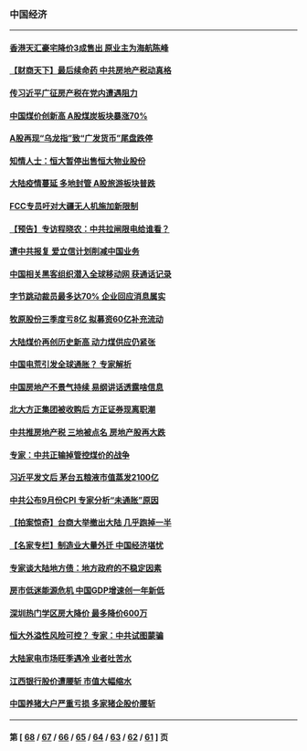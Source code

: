 ### 中国经济
---
#### [香港天汇豪宅降价3成售出 原业主为海航陈峰](../../pages/ncid283/n13316277.md) 
#### [【财商天下】最后续命药 中共房地产税动真格](../../pages/ncid283/n13315978.md) 
#### [传习近平广征房产税在党内遭遇阻力](../../pages/ncid283/n13316010.md) 
#### [中国煤价创新高 A股煤炭板块暴涨70%](../../pages/ncid283/n13315909.md) 
#### [A股再现“乌龙指”致“广发货币”尾盘跌停](../../pages/ncid283/n13315596.md) 
#### [知情人士：恒大暂停出售恒大物业股份](../../pages/ncid283/n13315794.md) 
#### [大陆疫情蔓延 多地封管 A股旅游板块普跌](../../pages/ncid283/n13315760.md) 
#### [FCC专员吁对大疆无人机施加新限制](../../pages/ncid283/n13315673.md) 
#### [【预告】专访程晓农：中共拉闸限电给谁看？](../../pages/ncid283/n13315612.md) 
#### [遭中共报复 爱立信计划削减中国业务](../../pages/ncid283/n13315437.md) 
#### [中国相关黑客组织潜入全球移动网 获通话记录](../../pages/ncid283/n13315185.md) 
#### [字节跳动裁员最多达70% 企业回应消息属实](../../pages/ncid283/n13314632.md) 
#### [牧原股份三季度亏8亿 拟募资60亿补充流动](../../pages/ncid283/n13314402.md) 
#### [大陆煤价再创历史新高 动力煤供应仍紧张](../../pages/ncid283/n13313837.md) 
#### [中国电荒引发全球通胀？ 专家解析](../../pages/ncid283/n13313612.md) 
#### [中国房地产不景气持续 易纲讲话透露啥信息](../../pages/ncid283/n13313606.md) 
#### [北大方正集团被收购后 方正证券现离职潮](../../pages/ncid283/n13313557.md) 
#### [中共推房地产税 三地被点名 房地产股再大跌](../../pages/ncid283/n13313431.md) 
#### [专家：中共正输掉管控煤价的战争](../../pages/ncid283/n13313512.md) 
#### [习近平发文后 茅台五粮液市值蒸发2100亿](../../pages/ncid283/n13313322.md) 
#### [中共公布9月份CPI 专家分析“未通胀”原因](../../pages/ncid283/n13313273.md) 
#### [【拍案惊奇】台商大举撤出大陆 几乎跑掉一半](../../pages/ncid283/n13313044.md) 
#### [【名家专栏】制造业大量外迁 中国经济堪忧](../../pages/ncid283/n13312622.md) 
#### [专家谈大陆地方债：地方政府的不稳定因素](../../pages/ncid283/n13311535.md) 
#### [房市低迷能源危机 中国GDP增速创一年新低](../../pages/ncid283/n13311933.md) 
#### [深圳热门学区房大降价 最多降价600万](../../pages/ncid283/n13311144.md) 
#### [恒大外溢性风险可控？ 专家：中共试图蒙骗](../../pages/ncid283/n13311381.md) 
#### [大陆家电市场旺季遇冷 业者吐苦水](../../pages/ncid283/n13310829.md) 
#### [江西银行股价遭腰斩 市值大幅缩水](../../pages/ncid283/n13310891.md) 
#### [中国养猪大户严重亏损 多家猪企股价腰斩](../../pages/ncid283/n13310837.md) 

---
#### 第 [ [68](./68.md) / [67](./67.md) / [66](./66.md) / [65](./65.md) / [64](./64.md) / [63](./63.md) / [62](./62.md) / [61](./61.md) ] 页
